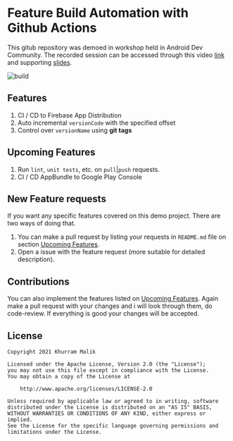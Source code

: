 # Feature Build Automation with Github Actions
This gitub repository was demoed in workshop held in Android Dev Community. The recorded session can be accessed through this video [link](https://youtu.be/4sO7XQG9Epw) and supporting [slides](https://docs.google.com/presentation/d/1giQx4xcO5d2oXp6L4lwAq7_Yufv_hnj4JgoLDmmvQig/edit?usp=sharing).

![build](https://github.com/khurramsaeed/feature-build-automation/actions/workflows/android.yml/badge.svg)


## Features
1. CI / CD to Firebase App Distribution
3. Auto incremental `versionCode` with the specified offset
4. Control over `versionName` using **git tags**


## Upcoming Features
1. Run `lint`, `unit tests`, etc. on `pull`|`push` requests. 
2. CI / CD AppBundle to Google Play Console


## New Feature requests
If you want any specific features covered on this demo project. There are two ways of doing that.
1. You can make a pull request by listing your requests in `README.md` file on section [Upcoming Features](#upcoming-features).
2. Open a issue with the feature request (more suitable for detailed description).

## Contributions
You can also implement the features listed on [Upcoming Features](#upcoming-features). Again make a pull request with your changes and i will look through them, do code-review. If everything is good your changes will be accepted.


## License
    Copyright 2021 Khurram Malik

    Licensed under the Apache License, Version 2.0 (the "License");
    you may not use this file except in compliance with the License.
    You may obtain a copy of the License at

        http://www.apache.org/licenses/LICENSE-2.0

    Unless required by applicable law or agreed to in writing, software
    distributed under the License is distributed on an "AS IS" BASIS,
    WITHOUT WARRANTIES OR CONDITIONS OF ANY KIND, either express or implied.
    See the License for the specific language governing permissions and
    limitations under the License.
